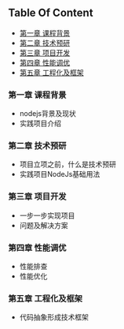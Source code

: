 <!-- START doctoc generated TOC please keep comment here to allow auto update -->
<!-- DON'T EDIT THIS SECTION, INSTEAD RE-RUN doctoc TO UPDATE -->
## Table Of Content

- [第一章 课程背景](#%E7%AC%AC%E4%B8%80%E7%AB%A0-%E8%AF%BE%E7%A8%8B%E8%83%8C%E6%99%AF)
- [第二章 技术预研](#%E7%AC%AC%E4%BA%8C%E7%AB%A0-%E6%8A%80%E6%9C%AF%E9%A2%84%E7%A0%94)
- [第三章 项目开发](#%E7%AC%AC%E4%B8%89%E7%AB%A0-%E9%A1%B9%E7%9B%AE%E5%BC%80%E5%8F%91)
- [第四章 性能调优](#%E7%AC%AC%E5%9B%9B%E7%AB%A0-%E6%80%A7%E8%83%BD%E8%B0%83%E4%BC%98)
- [第五章 工程化及框架](#%E7%AC%AC%E4%BA%94%E7%AB%A0-%E5%B7%A5%E7%A8%8B%E5%8C%96%E5%8F%8A%E6%A1%86%E6%9E%B6)

<!-- END doctoc generated TOC please keep comment here to allow auto update -->

### 第一章 课程背景
- nodejs背景及现状
- 实践项目介绍

### 第二章 技术预研
- 项目立项之前，什么是技术预研
- 实践项目NodeJs基础用法
  
### 第三章 项目开发
- 一步一步实现项目
- 问题及解决方案
  
### 第四章 性能调优
- 性能排查
- 性能优化

### 第五章 工程化及框架
- 代码抽象形成技术框架